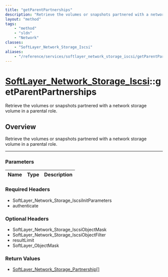 ```yaml
---
title: "getParentPartnerships"
description: "Retrieve the volumes or snapshots partnered with a network storage volume in a parental role."
layout: "method"
tags:
    - "method"
    - "sldn"
    - "Network"
classes:
    - "SoftLayer_Network_Storage_Iscsi"
aliases:
    - "/reference/services/softlayer_network_storage_iscsi/getParentPartnerships"
---
```

# [SoftLayer_Network_Storage_Iscsi](/reference/services/SoftLayer_Network_Storage_Iscsi)::getParentPartnerships


Retrieve the volumes or snapshots partnered with a network storage volume in a parental role.


## Overview 
Retrieve the volumes or snapshots partnered with a network storage volume in a parental role.

-----

### Parameters 
|Name | Type | Description |
| --- | --- | --- |


### Required Headers
* SoftLayer_Network_Storage_IscsiInitParameters
* authenticate


### Optional Headers
* SoftLayer_Network_Storage_IscsiObjectMask
* SoftLayer_Network_Storage_IscsiObjectFilter
* resultLimit
* SoftLayer_ObjectMask

### Return Values
* <a href='/reference/datatypes/SoftLayer_Network_Storage_Partnership'>SoftLayer_Network_Storage_Partnership[] </a>




